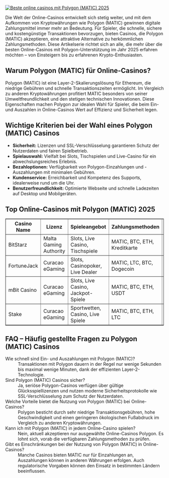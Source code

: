 [![Beste online casinos mit Polygon (MATIC) 2025](https://123-caf.pages.dev/gitsignup.png)](https://vrmoo.ru/Bt82HjjY)

<p>Die Welt der Online-Casinos entwickelt sich stetig weiter, und mit dem Aufkommen von Kryptowährungen wie Polygon (MATIC) gewinnen digitale Zahlungsmittel immer mehr an Bedeutung. Für Spieler, die schnelle, sichere und kostengünstige Transaktionen bevorzugen, bieten Casinos, die Polygon (MATIC) akzeptieren, eine attraktive Alternative zu herkömmlichen Zahlungsmethoden. Diese Artikelserie richtet sich an alle, die mehr über die besten Online-Casinos mit Polygon-Unterstützung im Jahr 2025 erfahren möchten – von Einsteigern bis zu erfahrenen Krypto-Enthusiasten.</p>  <h2>Warum Polygon (MATIC) für Online-Casinos?</h2> <p>Polygon (MATIC) ist eine Layer-2-Skalierungslösung für Ethereum, die niedrige Gebühren und schnelle Transaktionszeiten ermöglicht. Im Vergleich zu anderen Kryptowährungen profitiert MATIC besonders von seiner Umweltfreundlichkeit und den stetigen technischen Innovationen. Diese Eigenschaften machen Polygon zur idealen Wahl für Spieler, die beim Ein- und Auszahlen in Online-Casinos Wert auf Effizienz und Sicherheit legen.</p>  <h2>Wichtige Kriterien bei der Wahl eines Polygon (MATIC) Casinos</h2> <ul>   <li><strong>Sicherheit:</strong> Lizenzen und SSL-Verschlüsselung garantieren Schutz der Nutzerdaten und fairen Spielbetrieb.</li>   <li><strong>Spielauswahl:</strong> Vielfalt bei Slots, Tischspielen und Live-Casino für ein abwechslungsreiches Erlebnis.</li>   <li><strong>Bezahloptionen:</strong> Verfügbarkeit von Polygon-Einzahlungen und -Auszahlungen mit minimalen Gebühren.</li>   <li><strong>Kundenservice:</strong> Erreichbarkeit und Kompetenz des Supports, idealerweise rund um die Uhr.</li>   <li><strong>Benutzerfreundlichkeit:</strong> Optimierte Webseite und schnelle Ladezeiten auf Desktop und Mobilgeräten.</li> </ul>  <h2>Top Online-Casinos mit Polygon (MATIC) 2025</h2> <table border="1" cellpadding="8" cellspacing="0">   <thead>     <tr>       <th>Casino Name</th>       <th>Lizenz</th>       <th>Spieleangebot</th>       <th>Zahlungsmethoden</th>       <th>Kundenservice</th>     </tr>   </thead>   <tbody>     <tr>       <td>BitStarz</td>       <td>Malta Gaming Authority</td>       <td>Slots, Live Casino, Tischspiele</td>       <td>MATIC, BTC, ETH, Kreditkarte</td>       <td>24/7 Live Chat & Email</td>     </tr>     <tr>       <td>FortuneJack</td>       <td>Curacao eGaming</td>       <td>Slots, Casinopoker, Live Dealer</td>       <td>MATIC, LTC, BTC, Dogecoin</td>       <td>Live Chat & FAQ</td>     </tr>     <tr>       <td>mBit Casino</td>       <td>Curacao eGaming</td>       <td>Slots, Live Casino, Jackpot-Spiele</td>       <td>MATIC, BTC, ETH, USDT</td>       <td>24/7 Kundenservice</td>     </tr>     <tr>       <td>Stake</td>       <td>Curacao eGaming</td>       <td>Sportwetten, Casino, Live Spiele</td>       <td>MATIC, BTC, ETH, LTC</td>       <td>Live Chat, Social Media Support</td>     </tr>   </tbody> </table>  <h2>FAQ – Häufig gestellte Fragen zu Polygon (MATIC) Casinos</h2> <dl>   <dt>Wie schnell sind Ein- und Auszahlungen mit Polygon (MATIC)?</dt>   <dd>Transaktionen mit Polygon dauern in der Regel nur wenige Sekunden bis maximal wenige Minuten, dank der effizienten Layer-2-Technologie.</dd>    <dt>Sind Polygon (MATIC) Casinos sicher?</dt>   <dd>Ja, seriöse Polygon-Casinos verfügen über gültige Glücksspiellizenzen und nutzen moderne Sicherheitsprotokolle wie SSL-Verschlüsselung zum Schutz der Nutzerdaten.</dd>    <dt>Welche Vorteile bietet die Nutzung von Polygon (MATIC) bei Online-Casinos?</dt>   <dd>Polygon besticht durch sehr niedrige Transaktionsgebühren, hohe Geschwindigkeit und einen geringeren ökologischen Fußabdruck im Vergleich zu anderen Kryptowährungen.</dd>    <dt>Kann ich mit Polygon (MATIC) in jedem Online-Casino spielen?</dt>   <dd>Nein, aktuell akzeptieren nur ausgewählte Online-Casinos Polygon. Es lohnt sich, vorab die verfügbaren Zahlungsmethoden zu prüfen.</dd>    <dt>Gibt es Einschränkungen bei der Nutzung von Polygon (MATIC) in Online-Casinos?</dt>   <dd>Manche Casinos bieten MATIC nur für Einzahlungen an, Auszahlungen können in anderen Währungen erfolgen. Auch regulatorische Vorgaben können den Einsatz in bestimmten Ländern beeinflussen.</dd> </dl>
